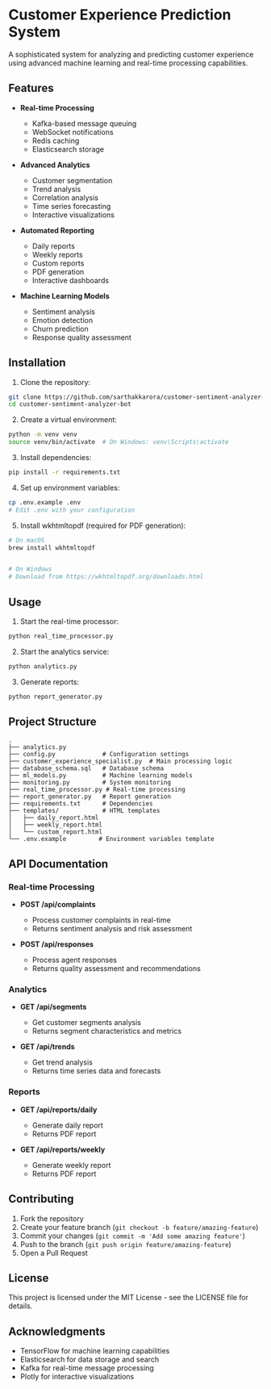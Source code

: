 # Customer Experience Prediction System 

A sophisticated system for analyzing and predicting customer experience using advanced machine learning and real-time processing capabilities.

## Features

- **Real-time Processing**
  - Kafka-based message queuing
  - WebSocket notifications
  - Redis caching
  - Elasticsearch storage

- **Advanced Analytics**
  - Customer segmentation
  - Trend analysis
  - Correlation analysis
  - Time series forecasting
  - Interactive visualizations

- **Automated Reporting**
  - Daily reports
  - Weekly reports
  - Custom reports
  - PDF generation
  - Interactive dashboards

- **Machine Learning Models**
  - Sentiment analysis
  - Emotion detection
  - Churn prediction
  - Response quality assessment

## Installation

1. Clone the repository:
```bash
git clone https://github.com/sarthakkarora/customer-sentiment-analyzer-bot.git
cd customer-sentiment-analyzer-bot
```

2. Create a virtual environment:
```bash
python -m venv venv
source venv/bin/activate  # On Windows: venv\Scripts\activate
```

3. Install dependencies:
```bash
pip install -r requirements.txt
```

4. Set up environment variables:
```bash
cp .env.example .env
# Edit .env with your configuration
```

5. Install wkhtmltopdf (required for PDF generation):
```bash
# On macOS
brew install wkhtmltopdf


# On Windows
# Download from https://wkhtmltopdf.org/downloads.html
```

## Usage

1. Start the real-time processor:
```bash
python real_time_processor.py
```

2. Start the analytics service:
```bash
python analytics.py
```

3. Generate reports:
```bash
python report_generator.py
```

## Project Structure

```
.
├── analytics.py           
├── config.py             # Configuration settings
├── customer_experience_specialist.py  # Main processing logic
├── database_schema.sql   # Database schema
├── ml_models.py          # Machine learning models
├── monitoring.py         # System monitoring
├── real_time_processor.py # Real-time processing
├── report_generator.py   # Report generation
├── requirements.txt      # Dependencies
├── templates/            # HTML templates
│   ├── daily_report.html
│   ├── weekly_report.html
│   └── custom_report.html
└── .env.example         # Environment variables template
```

## API Documentation

### Real-time Processing

- **POST /api/complaints**
  - Process customer complaints in real-time
  - Returns sentiment analysis and risk assessment

- **POST /api/responses**
  - Process agent responses
  - Returns quality assessment and recommendations

### Analytics

- **GET /api/segments**
  - Get customer segments analysis
  - Returns segment characteristics and metrics

- **GET /api/trends**
  - Get trend analysis
  - Returns time series data and forecasts

### Reports

- **GET /api/reports/daily**
  - Generate daily report
  - Returns PDF report

- **GET /api/reports/weekly**
  - Generate weekly report
  - Returns PDF report

## Contributing

1. Fork the repository
2. Create your feature branch (`git checkout -b feature/amazing-feature`)
3. Commit your changes (`git commit -m 'Add some amazing feature'`)
4. Push to the branch (`git push origin feature/amazing-feature`)
5. Open a Pull Request

## License

This project is licensed under the MIT License - see the LICENSE file for details.

## Acknowledgments

- TensorFlow for machine learning capabilities
- Elasticsearch for data storage and search
- Kafka for real-time message processing
- Plotly for interactive visualizations


